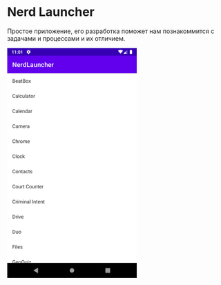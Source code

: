 # Nerd Launcher

Простое приложение, его разработка поможет нам познакоммится с задачами и процессами и их отличием.

![](app/src/main/res/drawable/Screenshot_20220827_123757.png)
